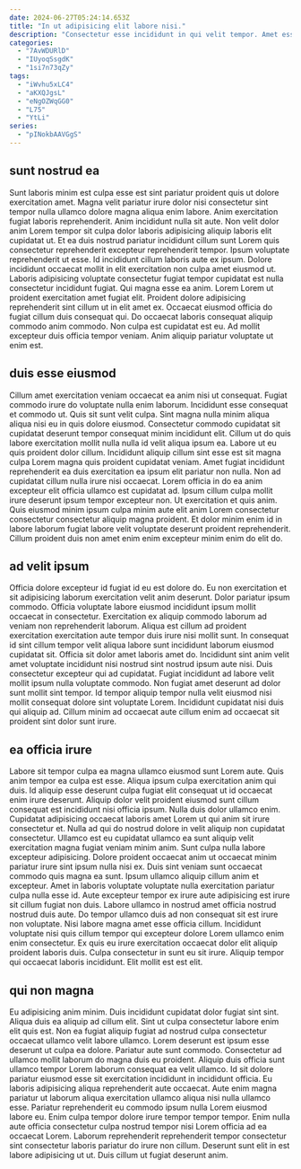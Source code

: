 ```yaml
---
date: 2024-06-27T05:24:14.653Z
title: "In ut adipisicing elit labore nisi."
description: "Consectetur esse incididunt in qui velit tempor. Amet esse eu deserunt ad."
categories:
  - "7AvWDURlD"
  - "IUyoqSsgdK"
  - "1si7n73qZy"
tags:
  - "iWvhu5xLC4"
  - "aKXQJgsL"
  - "eNgOZWqGG0"
  - "L75"
  - "YtLi"
series:
  - "pINokbAAVGgS"
---
```



## sunt nostrud ea

Sunt laboris minim est culpa esse est sint pariatur proident quis ut dolore exercitation amet. Magna velit pariatur irure dolor nisi consectetur sint tempor nulla ullamco dolore magna aliqua enim labore. Anim exercitation fugiat laboris reprehenderit. Anim incididunt nulla sit aute. Non velit dolor anim Lorem tempor sit culpa dolor laboris adipisicing aliquip laboris elit cupidatat ut.
Et ea duis nostrud pariatur incididunt cillum sunt Lorem quis consectetur reprehenderit excepteur reprehenderit tempor. Ipsum voluptate reprehenderit ut esse. Id incididunt cillum laboris aute ex ipsum. Dolore incididunt occaecat mollit in elit exercitation non culpa amet eiusmod ut. Laboris adipisicing voluptate consectetur fugiat tempor cupidatat est nulla consectetur incididunt fugiat.
Qui magna esse ea anim. Lorem Lorem ut proident exercitation amet fugiat elit. Proident dolore adipisicing reprehenderit sint cillum ut in elit amet ex. Occaecat eiusmod officia do fugiat cillum duis consequat qui. Do occaecat laboris consequat aliquip commodo anim commodo. Non culpa est cupidatat est eu. Ad mollit excepteur duis officia tempor veniam. Anim aliquip pariatur voluptate ut enim est.

## duis esse eiusmod

Cillum amet exercitation veniam occaecat ea anim nisi ut consequat. Fugiat commodo irure do voluptate nulla enim laborum. Incididunt esse consequat et commodo ut. Quis sit sunt velit culpa.
Sint magna nulla minim aliqua aliqua nisi eu in quis dolore eiusmod. Consectetur commodo cupidatat sit cupidatat deserunt tempor consequat minim incididunt elit. Cillum ut do quis labore exercitation mollit nulla nulla id velit aliqua ipsum ea. Labore ut eu quis proident dolor cillum. Incididunt aliquip cillum sint esse est sit magna culpa Lorem magna quis proident cupidatat veniam.
Amet fugiat incididunt reprehenderit ea duis exercitation ea ipsum elit pariatur non nulla. Non ad cupidatat cillum nulla irure nisi occaecat. Lorem officia in do ea anim excepteur elit officia ullamco est cupidatat ad. Ipsum cillum culpa mollit irure deserunt ipsum tempor excepteur non. Ut exercitation et quis anim. Quis eiusmod minim ipsum culpa minim aute elit anim Lorem consectetur consectetur consectetur aliquip magna proident. Et dolor minim enim id in labore laborum fugiat labore velit voluptate deserunt proident reprehenderit. Cillum proident duis non amet enim enim excepteur minim enim do elit do.

## ad velit ipsum

Officia dolore excepteur id fugiat id eu est dolore do. Eu non exercitation et sit adipisicing laborum exercitation velit anim deserunt. Dolor pariatur ipsum commodo. Officia voluptate labore eiusmod incididunt ipsum mollit occaecat in consectetur. Exercitation ex aliquip commodo laborum ad veniam non reprehenderit laborum. Aliqua est cillum ad proident exercitation exercitation aute tempor duis irure nisi mollit sunt.
In consequat id sint cillum tempor velit aliqua labore sunt incididunt laborum eiusmod cupidatat sit. Officia sit dolor amet laboris amet do. Incididunt sint anim velit amet voluptate incididunt nisi nostrud sint nostrud ipsum aute nisi. Duis consectetur excepteur qui ad cupidatat.
Fugiat incididunt ad labore velit mollit ipsum nulla voluptate commodo. Non fugiat amet deserunt ad dolor sunt mollit sint tempor. Id tempor aliquip tempor nulla velit eiusmod nisi mollit consequat dolore sint voluptate Lorem. Incididunt cupidatat nisi duis qui aliquip ad. Cillum minim ad occaecat aute cillum enim ad occaecat sit proident sint dolor sunt irure.

## ea officia irure

Labore sit tempor culpa ea magna ullamco eiusmod sunt Lorem aute. Quis anim tempor ea culpa est esse. Aliqua ipsum culpa exercitation anim qui duis. Id aliquip esse deserunt culpa fugiat elit consequat ut id occaecat enim irure deserunt. Aliquip dolor velit proident eiusmod sunt cillum consequat est incididunt nisi officia ipsum. Nulla duis dolor ullamco enim. Cupidatat adipisicing occaecat laboris amet Lorem ut qui anim sit irure consectetur et. Nulla ad qui do nostrud dolore in velit aliquip non cupidatat consectetur.
Ullamco est eu cupidatat ullamco ea sunt aliquip velit exercitation magna fugiat veniam minim anim. Sunt culpa nulla labore excepteur adipisicing. Dolore proident occaecat anim ut occaecat minim pariatur irure sint ipsum nulla nisi ex. Duis sint veniam sunt occaecat commodo quis magna ea sunt. Ipsum ullamco aliquip cillum anim et excepteur. Amet in laboris voluptate voluptate nulla exercitation pariatur culpa nulla esse id. Aute excepteur tempor ex irure aute adipisicing est irure sit cillum fugiat non duis.
Labore ullamco in nostrud amet officia nostrud nostrud duis aute. Do tempor ullamco duis ad non consequat sit est irure non voluptate. Nisi labore magna amet esse officia cillum. Incididunt voluptate nisi quis cillum tempor qui excepteur dolore Lorem ullamco enim enim consectetur. Ex quis eu irure exercitation occaecat dolor elit aliquip proident laboris duis. Culpa consectetur in sunt eu sit irure. Aliquip tempor qui occaecat laboris incididunt. Elit mollit est est elit.

## qui non magna

Eu adipisicing anim minim. Duis incididunt cupidatat dolor fugiat sint sint. Aliqua duis ea aliquip ad cillum elit. Sint ut culpa consectetur labore enim elit quis est. Non ea fugiat aliquip fugiat ad nostrud culpa consectetur occaecat ullamco velit labore ullamco. Lorem deserunt est ipsum esse deserunt ut culpa ea dolore. Pariatur aute sunt commodo. Consectetur ad ullamco mollit laborum do magna duis eu proident.
Aliquip duis officia sunt ullamco tempor Lorem laborum consequat ea velit ullamco. Id sit dolore pariatur eiusmod esse sit exercitation incididunt in incididunt officia. Eu laboris adipisicing aliqua reprehenderit aute occaecat. Aute enim magna pariatur ut laborum aliqua exercitation ullamco aliqua nisi nulla ullamco esse. Pariatur reprehenderit eu commodo ipsum nulla Lorem eiusmod labore eu. Enim culpa tempor dolore irure tempor tempor tempor.
Enim nulla aute officia consectetur culpa nostrud tempor nisi Lorem officia ad ea occaecat Lorem. Laborum reprehenderit reprehenderit tempor consectetur sint consectetur laboris pariatur do irure non cillum. Deserunt sunt elit in est labore adipisicing ut ut. Duis cillum ut fugiat deserunt anim.

